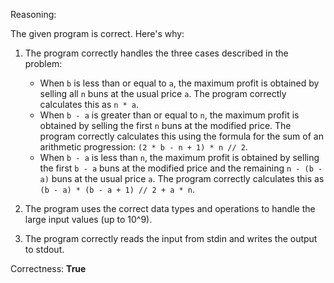 Reasoning:

The given program is correct. Here's why:

1.  The program correctly handles the three cases described in the problem:

    *   When `b` is less than or equal to `a`, the maximum profit is obtained by selling all `n` buns at the usual price `a`. The program correctly calculates this as `n * a`.
    *   When `b - a` is greater than or equal to `n`, the maximum profit is obtained by selling the first `n` buns at the modified price. The program correctly calculates this using the formula for the sum of an arithmetic progression: `(2 * b - n + 1) * n // 2`.
    *   When `b - a` is less than `n`, the maximum profit is obtained by selling the first `b - a` buns at the modified price and the remaining `n - (b - a)` buns at the usual price `a`. The program correctly calculates this as `(b - a) * (b - a + 1) // 2 + a * n`.
2.  The program uses the correct data types and operations to handle the large input values (up to 10^9).
3.  The program correctly reads the input from stdin and writes the output to stdout.

Correctness: **True**